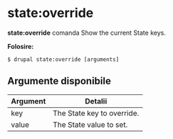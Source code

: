 # state:override
**state:override** comanda Show the current State keys.

**Folosire:**
```
$ drupal state:override [arguments] 
```

## Argumente disponibile
Argument | Detalii
---------|-------------
key | The State key to override.
value | The State value to set.
